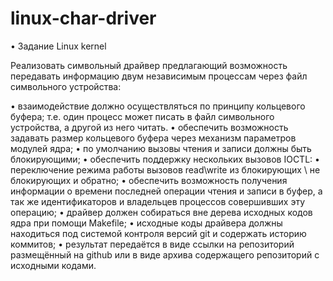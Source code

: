 # linux-char-driver

• Задание Linux kernel

Реализовать символьный драйвер предлагающий возможность передавать информацию двум независимым процессам через файл символьного устройства: 

 • взаимодействие должно осуществляться по принципу кольцевого буфера;  т.е. один процесс может писать в файл символьного устройства, а другой из него читать. 
 • обеспечить возможность задавать размер кольцевого буфера через механизм параметров модулей ядра; 
 • по умолчанию вызовы чтения и записи должны быть блокирующими; 
 • обеспечить поддержку нескольких вызовов IOCTL: 
 • переключение режима работы вызовов read\write из блокирующих \ не блокирующих и обратно; 
 • обеспечить возможность получения информации о времени последней операции чтения и записи в буфер, а так же идентификаторов и владельцев процессов совершивших эту операцию;
 • драйвер должен собираться вне дерева исходных кодов ядра при помощи Makefile; 
 • исходные коды драйвера должны находиться под системой контроля версий git и содержать историю коммитов; 
 • результат передаётся в виде ссылки на репозиторий размещённый на github или в виде архива содержащего репозиторий с исходными кодами.
